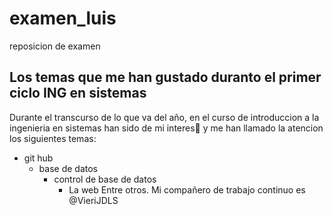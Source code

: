 # examen_luis
 reposicion de examen
## Los temas que me han gustado duranto el primer ciclo ING en sistemas
Durante el transcurso de lo que va del año, en el curso de introduccion a la ingenieria en sistemas han sido de mi interes🤔 y me han llamado la atencion los siguientes temas:
- git hub
  - base de datos
    - control de base de datos
      - La web
Entre otros. 
Mi compañero de trabajo continuo es @VieriJDLS